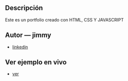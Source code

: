 ## Descripción
Este es un portfolio creado con HTML, CSS Y  JAVASCRIPT 
## Autor — **jimmy**
* [linkedin](https://www.linkedin.com/in/jimmy-callisaya-canaza-a38192342/)
## Ver ejemplo en vivo
- [ver](https://storied-gecko-244481.netlify.app/)
